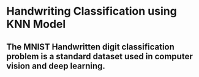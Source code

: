 # Handwriting Classification using KNN Model
## The MNIST Handwritten digit classification problem is a standard dataset used in computer vision and deep learning.
